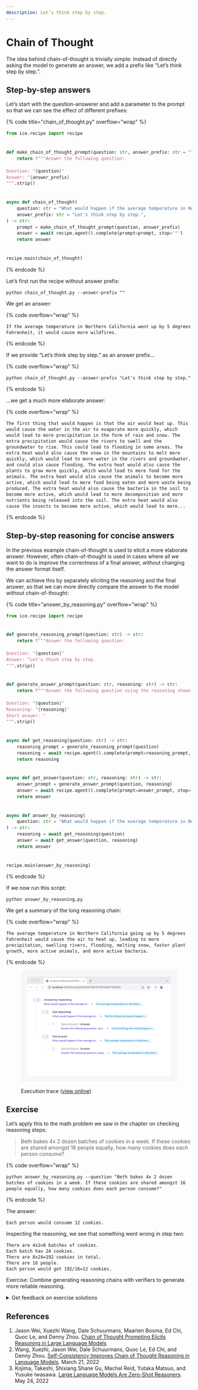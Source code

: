 ```yaml
---
description: Let’s think step by step.
---
```


# Chain of Thought

The idea behind chain-of-thought is trivially simple: Instead of directly asking the model to generate an answer, we add a prefix like “Let’s think step by step.”.

## Step-by-step answers

Let’s start with the question-answerer and add a parameter to the prompt so that we can see the effect of different prefixes:

{% code title="chain_of_thought.py" overflow="wrap" %}
```python
from ice.recipe import recipe


def make_chain_of_thought_prompt(question: str, answer_prefix: str = "") -> str:
    return f"""Answer the following question:

Question: "{question}"
Answer: "{answer_prefix}
""".strip()


async def chain_of_thought(
    question: str = "What would happen if the average temperature in Northern California went up by 5 degrees Fahrenheit?",
    answer_prefix: str = "Let's think step by step.",
) -> str:
    prompt = make_chain_of_thought_prompt(question, answer_prefix)
    answer = await recipe.agent().complete(prompt=prompt, stop='"')
    return answer


recipe.main(chain_of_thought)
```
{% endcode %}

Let’s first run the recipe without answer prefix:

```shell
python chain_of_thought.py --answer-prefix ""
```

We get an answer:

{% code overflow="wrap" %}
```
If the average temperature in Northern California went up by 5 degrees Fahrenheit, it would cause more wildfires.
```
{% endcode %}

If we provide “Let’s think step by step.” as an answer prefix…

{% code overflow="wrap" %}
```shell
python chain_of_thought.py --answer-prefix "Let's think step by step."
```
{% endcode %}

…we get a much more elaborate answer:

{% code overflow="wrap" %}
```
The first thing that would happen is that the air would heat up. This would cause the water in the air to evaporate more quickly, which would lead to more precipitation in the form of rain and snow. The extra precipitation would cause the rivers to swell and the groundwater to rise. This could lead to flooding in some areas. The extra heat would also cause the snow in the mountains to melt more quickly, which would lead to more water in the rivers and groundwater, and could also cause flooding. The extra heat would also cause the plants to grow more quickly, which would lead to more food for the animals. The extra heat would also cause the animals to become more active, which would lead to more food being eaten and more waste being produced. The extra heat would also cause the bacteria in the soil to become more active, which would lead to more decomposition and more nutrients being released into the soil. The extra heat would also cause the insects to become more active, which would lead to more...
```
{% endcode %}

## Step-by-step reasoning for concise answers

In the previous example chain-of-thought is used to elicit a more elaborate answer. However, often chain-of-thought is used in cases where all we want to do is improve the correctness of a final answer, without changing the answer format itself.

We can achieve this by separately eliciting the reasoning and the final answer, so that we can more directly compare the answer to the model without chain-of-thought:

{% code title="answer_by_reasoning.py" overflow="wrap" %}
```python
from ice.recipe import recipe


def generate_reasoning_prompt(question: str) -> str:
    return f"""Answer the following question:

Question: "{question}"
Answer: "Let's think step by step.
""".strip()


def generate_answer_prompt(question: str, reasoning: str) -> str:
    return f"""Answer the following question using the reasoning shown below:

Question: "{question}"
Reasoning: "{reasoning}"
Short answer: "
""".strip()


async def get_reasoning(question: str) -> str:
    reasoning_prompt = generate_reasoning_prompt(question)
    reasoning = await recipe.agent().complete(prompt=reasoning_prompt, stop='"')
    return reasoning


async def get_answer(question: str, reasoning: str) -> str:
    answer_prompt = generate_answer_prompt(question, reasoning)
    answer = await recipe.agent().complete(prompt=answer_prompt, stop='"')
    return answer


async def answer_by_reasoning(
    question: str = "What would happen if the average temperature in Northern California went up by 5 degrees Fahrenheit?",
) -> str:
    reasoning = await get_reasoning(question)
    answer = await get_answer(question, reasoning)
    return answer


recipe.main(answer_by_reasoning)
```
{% endcode %}

If we now run this script:

```shell
python answer_by_reasoning.py
```

We get a summary of the long reasoning chain:

{% code overflow="wrap" %}
```
The average temperature in Northern California going up by 5 degrees Fahrenheit would cause the air to heat up, leading to more precipitation, swelling rivers, flooding, melting snow, faster plant growth, more active animals, and more active bacteria.
```
{% endcode %}

<figure><img src="../../.gitbook/assets/Screenshot I8RpVqHV@2x.png" alt=""><figcaption><p>Execution trace (<a href="https://ice.ought.org/traces/01GE0XKTG8VWYBTXXGFF1GPFBC">view online</a>)</p></figcaption></figure>

## **Exercise**

Let’s apply this to the math problem we saw in the chapter on checking reasoning steps:

> Beth bakes 4x 2 dozen batches of cookies in a week. If these cookies are shared amongst 16 people equally, how many cookies does each person consume?

{% code overflow="wrap" %}
```
python answer_by_reasoning.py --question "Beth bakes 4x 2 dozen batches of cookies in a week. If these cookies are shared amongst 16 people equally, how many cookies does each person consume?"
```
{% endcode %}

The answer:

```
Each person would consume 12 cookies.
```

Inspecting the reasoning, we see that something went wrong in step two:

```
There are 4x2=8 batches of cookies.
Each batch has 24 cookies.
There are 8x24=192 cookies in total.
There are 16 people.
Each person would get 192/16=12 cookies.
```

Exercise: Combine generating reasoning chains with verifiers to generate more reliable reasoning.

<details>

<summary>Get feedback on exercise solutions</summary>

If you want feedback on your exercise solutions, submit them through [this form](https://docs.google.com/forms/d/e/1FAIpQLSdNNHeQAT7GIzn4tdsVYCkrVEPMNaZmBFkZCAJdvTvLzUAnzQ/viewform). We—the team at Ought—are happy to give our quick take on whether you missed any interesting ideas.

</details>

## References

1. Jason Wei, Xuezhi Wang, Dale Schuurmans, Maarten Bosma, Ed Chi, Quoc Le, and Denny Zhou. [Chain of Thought Prompting Elicits Reasoning in Large Language Models](https://arxiv.org/abs/2201.11903)
2. Wang, Xuezhi, Jason Wei, Dale Schuurmans, Quoc Le, Ed Chi, and Denny Zhou. [Self-Consistency Improves Chain of Thought Reasoning in Language Models](http://arxiv.org/abs/2203.11171). March 21, 2022
3. Kojima, Takeshi, Shixiang Shane Gu, Machel Reid, Yutaka Matsuo, and Yusuke Iwasawa. [Large Language Models Are Zero-Shot Reasoners](https://arxiv.org/abs/2205.11916). May 24, 2022
